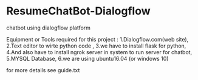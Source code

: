 # ResumeChatBot-Dialogflow
chatbot using dialogflow platform

Equipment or Tools required for this project :
 1.Dialogflow.com(web site),
 2.Text editor to wirte python code ,
 3.we have to install flask for python,
 4.And also have to install ngrok server in system to run server for chatbot,
 5.MYSQL Database,
 6.we are using ubuntu16.04 (or windows 10)
 
 
 for more details see guide.txt
